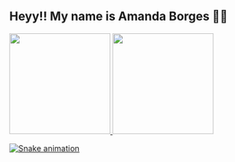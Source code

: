 ## Heyy!! My name is Amanda Borges 🤘🏽

<div>
  <a href="https://github.com/AmandaBorgesES">
  <img height="180em" src="https://github-readme-stats.vercel.app/api?username=AmandaBorgesES&show_icons=true&theme=dracula&include_all_commits=true&count_private=true"/>
  <img height="180em" src="https://github-readme-stats.vercel.app/api/top-langs/?username=AmandaBorgesES&layout=compact&langs_count=7&theme=dracula"/>
</div>
  
![Snake animation](https://github.com/AmandaBorgesES/AmandaBorgesES/blob/output/github-contribution-grid-snake.svg)

